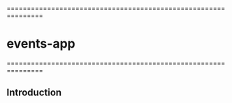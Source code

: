===============================================================
# events-app
===============================================================
<h2>Introduction</h2>